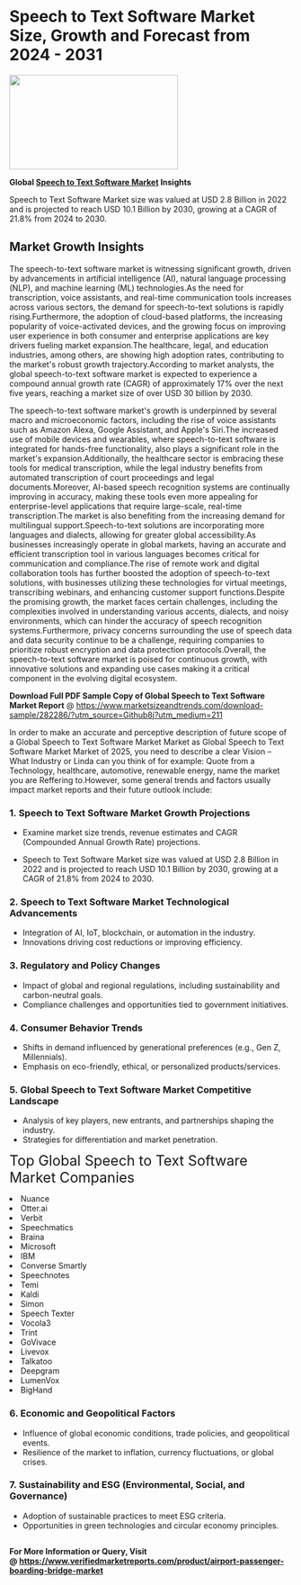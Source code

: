 <H1>Speech to Text Software Market Size, Growth and Forecast from 2024 - 2031</H1><img class="aligncenter size-medium wp-image-584254" src="https://thirdeyenews.in/wp-content/uploads/2024/09/Global-Market-Research-300x168.jpeg" alt="" width="300" height="168" /><p><strong>Global&nbsp;<a href="https://www.marketsizeandtrends.com/download-sample/282286/?utm_source=Github8j?utm_medium=211">Speech to Text Software Market</a> Insights</strong></p><p>Speech to Text Software Market size was valued at USD 2.8 Billion in 2022 and is projected to reach USD 10.1 Billion by 2030, growing at a CAGR of 21.8% from 2024 to 2030.</p><p><h2>Market Growth Insights</h2> <p>The speech-to-text software market is witnessing significant growth, driven by advancements in artificial intelligence (AI), natural language processing (NLP), and machine learning (ML) technologies.As the need for transcription, voice assistants, and real-time communication tools increases across various sectors, the demand for speech-to-text solutions is rapidly rising.Furthermore, the adoption of cloud-based platforms, the increasing popularity of voice-activated devices, and the growing focus on improving user experience in both consumer and enterprise applications are key drivers fueling market expansion.The healthcare, legal, and education industries, among others, are showing high adoption rates, contributing to the market's robust growth trajectory.According to market analysts, the global speech-to-text software market is expected to experience a compound annual growth rate (CAGR) of approximately 17% over the next five years, reaching a market size of over USD 30 billion by 2030.</p> <p>The speech-to-text software market's growth is underpinned by several macro and microeconomic factors, including the rise of voice assistants such as Amazon Alexa, Google Assistant, and Apple's Siri.The increased use of mobile devices and wearables, where speech-to-text software is integrated for hands-free functionality, also plays a significant role in the market's expansion.Additionally, the healthcare sector is embracing these tools for medical transcription, while the legal industry benefits from automated transcription of court proceedings and legal documents.Moreover, AI-based speech recognition systems are continually improving in accuracy, making these tools even more appealing for enterprise-level applications that require large-scale, real-time transcription.The market is also benefiting from the increasing demand for multilingual support.Speech-to-text solutions are incorporating more languages and dialects, allowing for greater global accessibility.As businesses increasingly operate in global markets, having an accurate and efficient transcription tool in various languages becomes critical for communication and compliance.The rise of remote work and digital collaboration tools has further boosted the adoption of speech-to-text solutions, with businesses utilizing these technologies for virtual meetings, transcribing webinars, and enhancing customer support functions.Despite the promising growth, the market faces certain challenges, including the complexities involved in understanding various accents, dialects, and noisy environments, which can hinder the accuracy of speech recognition systems.Furthermore, privacy concerns surrounding the use of speech data and data security continue to be a challenge, requiring companies to prioritize robust encryption and data protection protocols.Overall, the speech-to-text software market is poised for continuous growth, with innovative solutions and expanding use cases making it a critical component in the evolving digital ecosystem.<p><span class=""><strong>Download Full PDF Sample Copy of Global Speech to Text Software Market Report</strong> @ <a href="https://www.marketsizeandtrends.com/download-sample/282286/?utm_source=Github8j?utm_medium=211" target="_blank">https://www.marketsizeandtrends.com/download-sample/282286/?utm_source=Github8j?utm_medium=211</a></span></p><p>In order to make an accurate and perceptive description of future scope of a Global&nbsp;Speech to Text Software Market Market as Global&nbsp;Speech to Text Software Market Market of 2025, you need to describe a clear Vision &ndash; What Industry or Linda can you think of for example: Quote from a Technology, healthcare, automotive, renewable energy, name the market you are Reffering to.However, some general trends and factors usually impact market reports and their future outlook include:</p><h3>1.&nbsp;<strong>Speech to Text Software Market Growth Projections</strong></h3><ul><li>Examine market size trends, revenue estimates and CAGR (Compounded Annual Growth Rate) projections.</li><li><p>Speech to Text Software Market size was valued at USD 2.8 Billion in 2022 and is projected to reach USD 10.1 Billion by 2030, growing at a CAGR of 21.8% from 2024 to 2030.</p></li></ul><h3>2.&nbsp;<strong>Speech to Text Software Market Technological Advancements</strong></h3><ul><li>Integration of AI, IoT, blockchain, or automation in the industry.</li><li>Innovations driving cost reductions or improving efficiency.</li></ul><h3>3.&nbsp;<strong>Regulatory and Policy Changes</strong></h3><ul><li>Impact of global and regional regulations, including sustainability and carbon-neutral goals.</li><li>Compliance challenges and opportunities tied to government initiatives.</li></ul><h3>4.&nbsp;<strong>Consumer Behavior Trends</strong></h3><ul><li>Shifts in demand influenced by generational preferences (e.g., Gen Z, Millennials).</li><li>Emphasis on eco-friendly, ethical, or personalized products/services.</li></ul><h3>5.&nbsp;<strong>Global Speech to Text Software Market Competitive Landscape</strong></h3><ul><li>Analysis of key players, new entrants, and partnerships shaping the industry.</li><li>Strategies for differentiation and market penetration.</li></ul><p data-pm-slice="1 1 []"><span style="color: inherit; font-family: inherit; font-size: 25px;">Top Global Speech to Text Software Market Companies</span></p><div class="" data-test-id=""><p><li>Nuance</li><li> Otter.ai</li><li> Verbit</li><li> Speechmatics</li><li> Braina</li><li> Microsoft</li><li> IBM</li><li> Converse Smartly</li><li> Speechnotes</li><li> Temi</li><li> Kaldi</li><li> Simon</li><li> Speech Texter</li><li> Vocola3</li><li> Trint</li><li> GoVivace</li><li> Livevox</li><li> Talkatoo</li><li> Deepgram</li><li> LumenVox</li><li> BigHand</li></p></div><h3>6.&nbsp;<strong>Economic and Geopolitical Factors</strong></h3><ul><li>Influence of global economic conditions, trade policies, and geopolitical events.</li><li>Resilience of the market to inflation, currency fluctuations, or global crises.</li></ul><h3>7.&nbsp;<strong>Sustainability and ESG (Environmental, Social, and Governance)</strong></h3><ul><li>Adoption of sustainable practices to meet ESG criteria.</li><li>Opportunities in green technologies and circular economy principles.</li></ul><h2><strong style="font-size: 14px;">For More Information or Query, Visit @&nbsp;</strong><a style="background-color: #ffffff; font-size: 14px;" href="https://www.marketsizeandtrends.com/report/speech-to-text-software-market/" target="_blank">https://www.verifiedmarketreports.com/product/airport-passenger-boarding-bridge-market</a></h2>